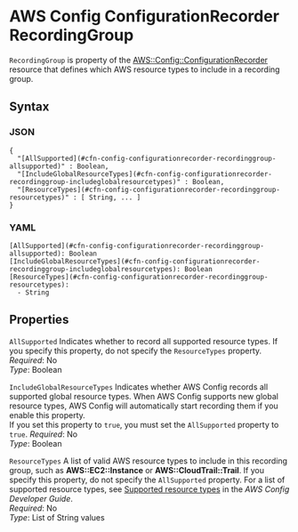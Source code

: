 # AWS Config ConfigurationRecorder RecordingGroup<a name="aws-properties-config-configurationrecorder-recordinggroup"></a>

`RecordingGroup` is property of the [AWS::Config::ConfigurationRecorder](aws-resource-config-configurationrecorder.md) resource that defines which AWS resource types to include in a recording group\.

## Syntax<a name="w13ab1c21c10c87c25c21b5"></a>

### JSON<a name="aws-properties-config-configurationrecorder-recordinggroup-syntax.json"></a>

```
{
  "[AllSupported](#cfn-config-configurationrecorder-recordinggroup-allsupported)" : Boolean,
  "[IncludeGlobalResourceTypes](#cfn-config-configurationrecorder-recordinggroup-includeglobalresourcetypes)" : Boolean,
  "[ResourceTypes](#cfn-config-configurationrecorder-recordinggroup-resourcetypes)" : [ String, ... ]  
}
```

### YAML<a name="aws-properties-config-configurationrecorder-recordinggroup-syntax.yaml"></a>

```
[AllSupported](#cfn-config-configurationrecorder-recordinggroup-allsupported): Boolean
[IncludeGlobalResourceTypes](#cfn-config-configurationrecorder-recordinggroup-includeglobalresourcetypes): Boolean
[ResourceTypes](#cfn-config-configurationrecorder-recordinggroup-resourcetypes):
  - String
```

## Properties<a name="w13ab1c21c10c87c25c21b7"></a>

`AllSupported`  <a name="cfn-config-configurationrecorder-recordinggroup-allsupported"></a>
Indicates whether to record all supported resource types\. If you specify this property, do not specify the `ResourceTypes` property\.  
*Required*: No  
*Type*: Boolean

`IncludeGlobalResourceTypes`  <a name="cfn-config-configurationrecorder-recordinggroup-includeglobalresourcetypes"></a>
Indicates whether AWS Config records all supported global resource types\. When AWS Config supports new global resource types, AWS Config will automatically start recording them if you enable this property\.  
If you set this property to `true`, you must set the `AllSupported` property to `true`\.
*Required*: No  
*Type*: Boolean

`ResourceTypes`  <a name="cfn-config-configurationrecorder-recordinggroup-resourcetypes"></a>
A list of valid AWS resource types to include in this recording group, such as **AWS::EC2::Instance** or **AWS::CloudTrail::Trail**\. If you specify this property, do not specify the `AllSupported` property\. For a list of supported resource types, see [Supported resource types](https://docs.aws.amazon.com/config/latest/developerguide/resource-config-reference.html#supported-resources) in the *AWS Config Developer Guide*\.  
*Required*: No  
*Type*: List of String values